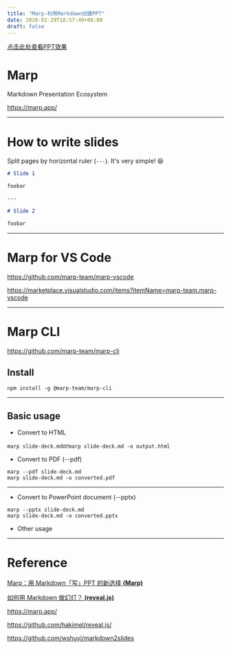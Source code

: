 ```yaml
---
title: "Marp-利用Markdown创建PPT"
date: 2020-02-29T18:57:40+08:00
draft: false
---
```


[点击此处查看PPT效果](https://blog.computbiol.com/public/marp.html)

# Marp

Markdown Presentation Ecosystem

https://marp.app/

---

# How to write slides

Split pages by horizontal ruler (`---`). It's very simple! :satisfied:

```markdown
# Slide 1

foobar

---

# Slide 2

foobar
```

---

# Marp for VS Code

<https://github.com/marp-team/marp-vscode>

<https://marketplace.visualstudio.com/items?itemName=marp-team.marp-vscode>

---

# Marp CLI

<https://github.com/marp-team/marp-cli>

## Install

```shell
npm install -g @marp-team/marp-cli
```

---

## Basic usage

- Convert to HTML

```marp slide-deck.md```or```marp slide-deck.md -o output.html```

- Convert to PDF (--pdf)

```shell
marp --pdf slide-deck.md
marp slide-deck.md -o converted.pdf
```

---

- Convert to PowerPoint document (--pptx)

```shell
marp --pptx slide-deck.md
marp slide-deck.md -o converted.pptx
```

- Other usage

---

# Reference

[Marp：用 Markdown「写」PPT 的新选择 **(Marp)**](https://sspai.com/post/55718)

[如何用 Markdown 做幻灯？ **(reveal.js)**](https://sspai.com/post/52589)

<https://marp.app/>

<https://github.com/hakimel/reveal.js/>

<https://github.com/wshuyi/markdown2slides>
